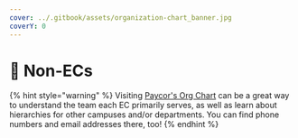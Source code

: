 ```yaml
---
cover: ../.gitbook/assets/organization-chart_banner.jpg
coverY: 0
---
```


# 💼 Non-ECs

{% hint style="warning" %}
Visiting [Paycor's Org Chart](https://secure.paycor.com/Perform/Employee/OrgChart#chart) can be a great way to understand the team each EC primarily serves, as well as learn about hierarchies for other campuses and/or departments.  You can find phone numbers and email addresses there, too!
{% endhint %}
